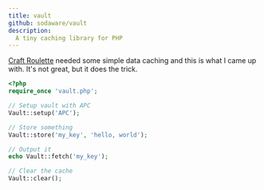 ```yaml
---
title: vault
github: sodaware/vault
description:
  A tiny caching library for PHP
---
```


[Craft Roulette](http://www.craftroulette.com/) needed some simple data caching
and this is what I came up with. It's not great, but it does the trick.


```php
<?php
require_once 'vault.php';

// Setup vault with APC
Vault::setup('APC');

// Store something
Vault::store('my_key', 'hello, world');

// Output it
echo Vault::fetch('my_key');

// Clear the cache
Vault::clear();
```
